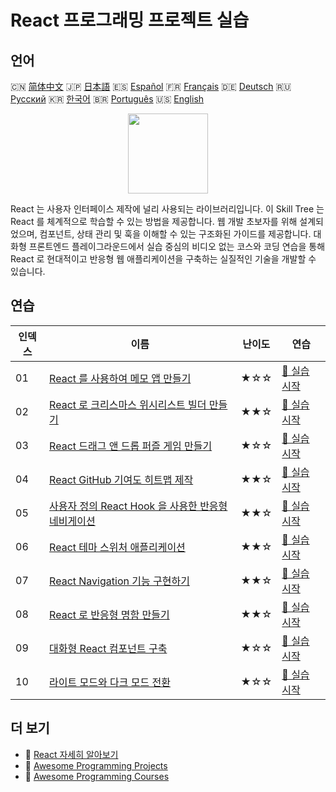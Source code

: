 # React 프로그래밍 프로젝트 실습

## 언어

🇨🇳 [简体中文](README_zh.md) 🇯🇵 [日本語](README_ja.md) 🇪🇸 [Español](README_es.md) 🇫🇷 [Français](README_fr.md) 🇩🇪 [Deutsch](README_de.md) 🇷🇺 [Русский](README_ru.md) 🇰🇷 [한국어](README_ko.md) 🇧🇷 [Português](README_pt.md) 🇺🇸 [English](README.md) 

<div align="center">
<img width="128px" src="https://file.labex.io/path/nUDMNpUKFvpT.png">
</div>

React 는 사용자 인터페이스 제작에 널리 사용되는 라이브러리입니다. 이 Skill Tree 는 React 를 체계적으로 학습할 수 있는 방법을 제공합니다. 웹 개발 초보자를 위해 설계되었으며, 컴포넌트, 상태 관리 및 훅을 이해할 수 있는 구조화된 가이드를 제공합니다. 대화형 프론트엔드 플레이그라운드에서 실습 중심의 비디오 없는 코스와 코딩 연습을 통해 React 로 현대적이고 반응형 웹 애플리케이션을 구축하는 실질적인 기술을 개발할 수 있습니다.

## 연습

|   인덱스 | 이름                                                                                                                              | 난이도   | 연습                                                                                                |
|----------|-----------------------------------------------------------------------------------------------------------------------------------|----------|-----------------------------------------------------------------------------------------------------|
|       01 | [React 를 사용하여 메모 앱 만들기](https://labex.io/ko/courses/project-create-a-notes-app-using-react)                            | ★☆☆      | [🚀 실습 시작](https://labex.io/ko/courses/project-create-a-notes-app-using-react)                  |
|       02 | [React 로 크리스마스 위시리스트 빌더 만들기](https://labex.io/ko/courses/project-building-a-christmas-wish-list-builder-in-react) | ★★☆      | [🚀 실습 시작](https://labex.io/ko/courses/project-building-a-christmas-wish-list-builder-in-react) |
|       03 | [React 드래그 앤 드롭 퍼즐 게임 만들기](https://labex.io/ko/courses/project-building-a-react-drag-and-drop-puzzle-game)           | ★☆☆      | [🚀 실습 시작](https://labex.io/ko/courses/project-building-a-react-drag-and-drop-puzzle-game)      |
|       04 | [React GitHub 기여도 히트맵 제작](https://labex.io/ko/courses/project-building-a-react-github-heatmap-contributions)              | ★★☆      | [🚀 실습 시작](https://labex.io/ko/courses/project-building-a-react-github-heatmap-contributions)   |
|       05 | [사용자 정의 React Hook 을 사용한 반응형 네비게이션](https://labex.io/ko/courses/project-browser-window-size)                     | ★★☆      | [🚀 실습 시작](https://labex.io/ko/courses/project-browser-window-size)                             |
|       06 | [React 테마 스위처 애플리케이션](https://labex.io/ko/courses/project-change-page-theme)                                           | ★★☆      | [🚀 실습 시작](https://labex.io/ko/courses/project-change-page-theme)                               |
|       07 | [React Navigation 기능 구현하기](https://labex.io/ko/courses/project-navigation-features)                                         | ★★☆      | [🚀 실습 시작](https://labex.io/ko/courses/project-navigation-features)                             |
|       08 | [React 로 반응형 명함 만들기](https://labex.io/ko/courses/project-personal-card-generator)                                        | ★★☆      | [🚀 실습 시작](https://labex.io/ko/courses/project-personal-card-generator)                         |
|       09 | [대화형 React 컴포넌트 구축](https://labex.io/ko/courses/project-show-and-hide)                                                   | ★☆☆      | [🚀 실습 시작](https://labex.io/ko/courses/project-show-and-hide)                                   |
|       10 | [라이트 모드와 다크 모드 전환](https://labex.io/ko/courses/project-switch-between-light-and-dark)                                 | ★☆☆      | [🚀 실습 시작](https://labex.io/ko/courses/project-switch-between-light-and-dark)                   |

## 더 보기

- 🔗 [React 자세히 알아보기](https://labex.io/ko/skilltrees/react)
- 🔗 [Awesome Programming Projects](https://github.com/labex-labs/awesome-programming-projects)
- 🔗 [Awesome Programming Courses](https://github.com/labex-labs/awesome-programming-courses)

